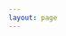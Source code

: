 ```yaml
---
layout: page
---
```


<script setup>
import {
  VPTeamPage,
  VPTeamPageTitle,
  VPTeamMembers,
   VPTeamPageSection
} from 'vitepress/theme'




const coreMembers = [
  {
    // avatar: 'https://www.github.com/yyx990803.png',
    avatar: '/assets/team/cheny.png',
    name: 'Cheny',
    title: 'Creator',
    // links: [
    //   { icon: 'github', link: 'https://github.com/yyx990803' },
    //   { icon: 'yotube', link: 'https://gitee.com/ycyplus163' },
    // ],
     desc: '不忘初心，方得始终'
  },
  {
    avatar: '/assets/team/张东.png',
    name: '张东',
    title: 'Developers',
    desc: '只要拼不死，就往死里拼',
    links: [
    //   { icon: 'github', link: 'https://github.com/yyx990803' },
    ]
  },
  {
    avatar: '/assets/team/赵成刚.png',
    name: '赵成刚',
    title: 'Developers',
    desc: '快乐编码，快乐捞钱'
  },
  {
    avatar: '/assets/team/曹翔.png',
    name: 'Asher',
    title: 'Developers',
    desc: '人若有志，万事可为',
    links: [
    //   { icon: 'github', link: 'https://github.com/yyx990803' },
    ]
  },
  {
    avatar: '/assets/team/王凯文.png',
    name: 'Kevin',
    title: 'Developers',
    desc: '人生如逆旅，我亦是行人',
    links: [
    //   { icon: 'github', link: 'https://github.com/yyx990803' },
    ]
  },
  {
    avatar: '/assets/team/马佳瑞.png',
    name: 'Destiny',
    title: 'Developers',
    desc: ' 挣钱脱发，花钱植发',
    links: [
    //   { icon: 'github', link: 'https://github.com/yyx990803' },
    ]
  },
  {
    avatar: '/assets/team/董亚婷.png',
    name: 'Aris',
    title: 'Developers',
    desc: '爱敲代码，糊涂时读书，独处时思考',
    links: [
    //   { icon: 'github', link: 'https://github.com/yyx990803' },
    ]
  },
  {
    avatar: '/assets/team/杨佩.png',
    name: 'Amy',
    title: 'Developers',
    desc: '每天都要优雅的写好每一行代码',
    links: [
    //   { icon: 'github', link: 'https://github.com/yyx990803' },
    ]
  },
  {
    avatar: '/assets/team/赵保山.png',
    name: 'Brenton',
    title: 'Developers',
    desc: '在谷底也要开花，在海底也要望月',
    links: [
    //   { icon: 'github', link: 'https://github.com/yyx990803' },
    ]
  },
  {
    avatar: '/assets/team/杨博.png',
    name: 'Youwei',
    title: 'Developers',
    desc: '风物长，宜放眼量',
    links: [
    //   { icon: 'github', link: 'https://github.com/yyx990803' },
    ]
  },
  {
    avatar: '/assets/team/何文静.png',
    name: '何文静',
    title: 'Developers',
    desc:'信言不美，美言不信',
    links: [
    //   { icon: 'github', link: 'https://github.com/yyx990803' },
    ]
  },
  {
    avatar: '/assets/team/陈晶华.png',
    name: '陈晶华',
    title: 'Developers',
    desc:'所有的胜利都是有备而来',
    links: [
    //   { icon: 'github', link: 'https://github.com/yyx990803' },
    ]
  },
]


const partners = [
  {
    avatar: 'https://avatars.githubusercontent.com/u/13547390?v=4',
    name: '雪源',
    title: '广联达前端组长',
    desc: '资深前端开发，Vue发烧选手'
  },
  {
    avatar: 'https://avatars.githubusercontent.com/u/24845958?v=4',
    name: 'chengpeiquan',
    title: '前端工程师 / 贝斯手 / 猫奴',
    desc: '优秀的社区开源作者，文档部分的核心贡献者',
  },
  {
    avatar: 'https://avatars.githubusercontent.com/u/73180970?v=4',
    name: '田同学',
    title: '最怕你一生碌碌无为，还安慰自己平凡可贵',
    desc: '基于 Vue3 的 ui 框架 《FightingDesign》作者'
  },
  {
    avatar: 'https://q2.qlogo.cn/headimg_dl?spec=100&dst_uin=1157445650',
    name: 'Fate',
    title: '你敲代码，我敲脑子',
    desc: 'css 资深玩家，有丰富的可视化看板动效开发经验'
  },
  {
    avatar: 'https://avatars.githubusercontent.com/u/44045271?v=4',
    name: '坏、毛病',
    title: '震有科技前端负责人',
    desc: '重度编码洁癖，擅长代码重构设计，有大量C转B项目和可视化开发的经验'
  }

]
</script>

<VPTeamPage>
  <VPTeamPageTitle>
    <template #title>我们的团队</template>
    <template #lead>核心成员</template>
  </VPTeamPageTitle>
  <VPTeamMembers size="medium" :members="coreMembers" />
  <VPTeamPageSection>
    <template #title>特别感谢</template>
    <template #lead>社区伙伴</template>
    <template #members>
      <VPTeamMembers size="small" :members="partners" />
    </template>
  </VPTeamPageSection>
</VPTeamPage>
